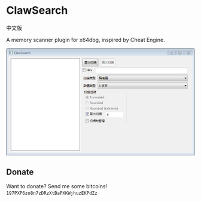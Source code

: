 # ClawSearch

中文版

A memory scanner plugin for x64dbg, inspired by Cheat Engine.

![](Screenshot.png)

## Donate

Want to donate? Send me some bitcoins! `197PXP6zo8n7zDRzXtBaPXKWjhuzEKPdZz`
